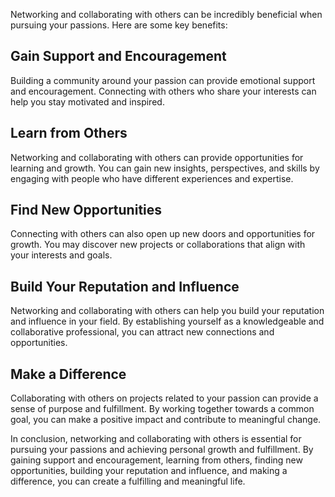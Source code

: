 
Networking and collaborating with others can be incredibly beneficial when pursuing your passions. Here are some key benefits:

Gain Support and Encouragement
------------------------------

Building a community around your passion can provide emotional support and encouragement. Connecting with others who share your interests can help you stay motivated and inspired.

Learn from Others
-----------------

Networking and collaborating with others can provide opportunities for learning and growth. You can gain new insights, perspectives, and skills by engaging with people who have different experiences and expertise.

Find New Opportunities
----------------------

Connecting with others can also open up new doors and opportunities for growth. You may discover new projects or collaborations that align with your interests and goals.

Build Your Reputation and Influence
-----------------------------------

Networking and collaborating with others can help you build your reputation and influence in your field. By establishing yourself as a knowledgeable and collaborative professional, you can attract new connections and opportunities.

Make a Difference
-----------------

Collaborating with others on projects related to your passion can provide a sense of purpose and fulfillment. By working together towards a common goal, you can make a positive impact and contribute to meaningful change.

In conclusion, networking and collaborating with others is essential for pursuing your passions and achieving personal growth and fulfillment. By gaining support and encouragement, learning from others, finding new opportunities, building your reputation and influence, and making a difference, you can create a fulfilling and meaningful life.
